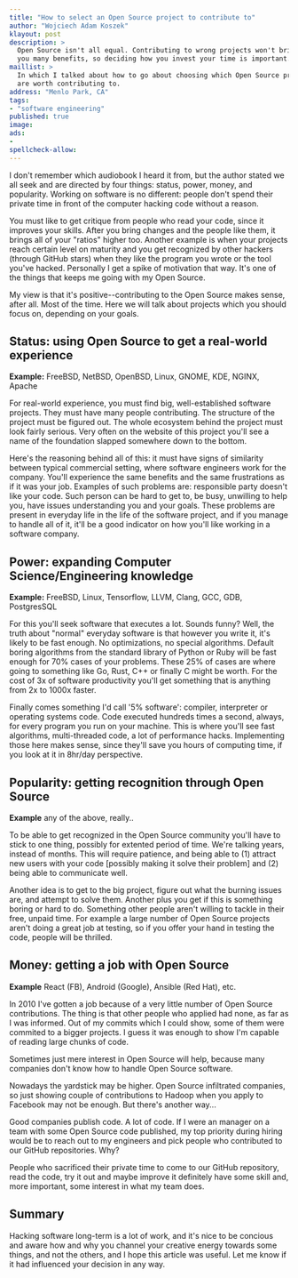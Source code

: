 ```yaml
---
title: "How to select an Open Source project to contribute to"
author: "Wojciech Adam Koszek"
klayout: post
description: >
  Open Source isn't all equal. Contributing to wrong projects won't bring
  you many benefits, so deciding how you invest your time is important.
maillist: >
  In which I talked about how to go about choosing which Open Source projects
  are worth contributing to.
address: "Menlo Park, CA"
tags:
- "software engineering"
published: true
image: 
ads:
-
spellcheck-allow:
---
```


I don't remember which audiobook I heard it from, but the author stated we
all seek and are directed by four things: status, power, money, and
popularity.  Working on software is no different: people don't spend their
private time in front of the computer hacking code without a reason.

You must like to get critique from people who read your code, since it
improves your skills.  After you bring changes and the people like them, it
brings all of your "ratios" higher too. Another example is when your
projects reach certain level on maturity and you get recognized by other
hackers (through GitHub stars) when they like the program you wrote or the
tool you've hacked. Personally I get a spike of motivation that way. It's
one of the things that keeps me going with my Open Source.

My view is that it's positive--contributing to the Open Source makes sense,
after all. Most of the time. Here we will talk about projects which you
should focus on, depending on your goals. 

## Status: using Open Source to get a real-world experience

**Example:** FreeBSD, NetBSD, OpenBSD, Linux, GNOME, KDE, NGINX, Apache

For real-world experience, you must find big, well-established software
projects. They must have many people contributing.  The structure of the
project must be figured out.  The whole ecosystem behind the project must
look fairly serious.  Very often on the website of this project you'll see a
name of the foundation slapped somewhere down to the bottom.

Here's the reasoning behind all of this: it must have signs of similarity
between typical commercial setting, where software engineers work for the
company. You'll experience the same benefits and the same frustrations as if
it was your job. Examples of such problems are: responsible party doesn't
like your code. Such person can be hard to get to, be busy, unwilling to
help you, have issues understanding you and your goals. These problems are
present in everyday life in the life of the software project, and if you
manage to handle all of it, it'll be a good indicator on how you'll like
working in a software company.

## Power: expanding Computer Science/Engineering knowledge

**Example:** FreeBSD, Linux, Tensorflow, LLVM, Clang, GCC, GDB, PostgresSQL

For this you'll seek software that executes a lot. Sounds funny? Well, the
truth about "normal" everyday software is that however you write it, it's
likely to be fast enough. No optimizations, no special algorithms. Default
boring algorithms from the standard library of Python or Ruby will be fast
enough for 70% cases of your problems.  These 25% of cases are where going to
something like Go, Rust, C++ or finally C might be worth. For the cost of 3x of
software productivity you'll get something that is anything from 2x to 1000x
faster.

Finally comes something I'd call '5% software': compiler, interpreter or
operating systems code. Code executed hundreds times a second, always, for
every program you run on your machine. This is where you'll see fast
algorithms, multi-threaded code, a lot of performance hacks. Implementing those
here makes sense, since they'll save you hours of computing time, if you look
at it in 8hr/day perspective.

## Popularity: getting recognition through Open Source

**Example** any of the above, really..

To be able to get recognized in the Open Source community you'll have to stick
to one thing, possibly for extented period of time. We're talking years,
instead of months.  This will require patience, and being able to (1) attract
new users with your code [possibly making it solve their problem] and (2) being
able to communicate well.

Another idea is to get to the big project, figure out what the burning issues
are, and attempt to solve them. Another plus you get if this is something
boring or hard to do. Something other people aren't willing to tackle in their
free, unpaid time.  For example a large number of Open Source projects aren't
doing a great job at testing, so if you offer your hand in testing the code,
people will be thrilled.

## Money: getting a job with Open Source

**Example** React (FB), Android (Google), Ansible (Red Hat), etc.

In 2010 I've gotten a job because of a very little number of Open Source
contributions.  The thing is that other people who applied had none, as far
as I was informed.  Out of my commits which I could show, some of them were
commited to a bigger projects.  I guess it was enough to show I'm capable of
reading large chunks of code.

Sometimes just mere interest in Open Source will help, because many
companies don't know how to handle Open Source software.

Nowadays the yardstick may be higher. Open Source infiltrated companies, so
just showing couple of contributions to Hadoop when you apply to Facebook
may not be enough. But there's another way...

Good companies publish code. A lot of code. If I were an manager on a team
with some Open Source code published, my top priority during hiring would be
to reach out to my engineers and pick people who contributed to our GitHub
repositories.  Why?

People who sacrificed their private time to come to our GitHub repository,
read the code, try it out and maybe improve it definitely have some skill
and, more important, some interest in what my team does.

## Summary

Hacking software long-term is a lot of work, and it's nice to be concious
and aware how and why you channel your creative energy towards some things,
and not the others, and I hope this article was useful. Let me know if it
had influenced your decision in any way.

